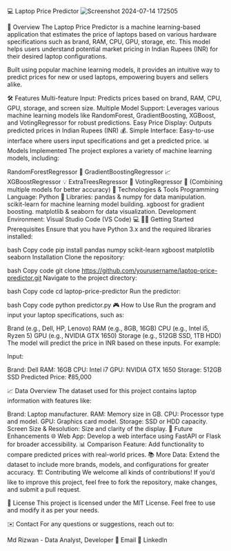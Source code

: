 💻 Laptop Price Predictor
![Screenshot 2024-07-14 172505](https://github.com/user-attachments/assets/8e24c1ce-2ca6-432b-885b-b36639ead60a)


🚀 Overview
The Laptop Price Predictor is a machine learning-based application that estimates the price of laptops based on various hardware specifications such as brand, RAM, CPU, GPU, storage, etc. This model helps users understand potential market pricing in Indian Rupees (INR) for their desired laptop configurations.

Built using popular machine learning models, it provides an intuitive way to predict prices for new or used laptops, empowering buyers and sellers alike.

🛠️ Features
Multi-feature Input: Predicts prices based on brand, RAM, CPU, GPU, storage, and screen size.
Multiple Model Support: Leverages various machine learning models like RandomForest, GradientBoosting, XGBoost, and VotingRegressor for robust predictions.
Easy Price Display: Outputs predicted prices in Indian Rupees (INR) 💰.
Simple Interface: Easy-to-use interface where users input specifications and get a predicted price.
📊 Models Implemented
The project explores a variety of machine learning models, including:

RandomForestRegressor 🌳
GradientBoostingRegressor 📈
XGBoostRegressor 💡
ExtraTreesRegressor 🌿
VotingRegressor 🔗 (Combining multiple models for better accuracy)
🔧 Technologies & Tools
Programming Language: Python 🐍
Libraries:
pandas & numpy for data manipulation.
scikit-learn for machine learning model building.
xgboost for gradient boosting.
matplotlib & seaborn for data visualization.
Development Environment: Visual Studio Code (VS Code) 💻
🏃‍♂️ Getting Started
Prerequisites
Ensure that you have Python 3.x and the required libraries installed:

bash
Copy code
pip install pandas numpy scikit-learn xgboost matplotlib seaborn
Installation
Clone the repository:

bash
Copy code
git clone https://github.com/yourusername/laptop-price-predictor.git
Navigate to the project directory:

bash
Copy code
cd laptop-price-predictor
Run the predictor:

bash
Copy code
python predictor.py
🎮 How to Use
Run the program and input your laptop specifications, such as:

Brand (e.g., Dell, HP, Lenovo)
RAM (e.g., 8GB, 16GB)
CPU (e.g., Intel i5, Ryzen 5)
GPU (e.g., NVIDIA GTX 1650)
Storage (e.g., 512GB SSD, 1TB HDD)
The model will predict the price in INR based on these inputs. For example:

Input:

Brand: Dell
RAM: 16GB
CPU: Intel i7
GPU: NVIDIA GTX 1650
Storage: 512GB SSD
Predicted Price: ₹85,000

📈 Data Overview
The dataset used for this project contains laptop information with features like:

Brand: Laptop manufacturer.
RAM: Memory size in GB.
CPU: Processor type and model.
GPU: Graphics card model.
Storage: SSD or HDD capacity.
Screen Size & Resolution: Size and clarity of the display.
📅 Future Enhancements
🌐 Web App: Develop a web interface using FastAPI or Flask for broader accessibility.
📊 Comparison Feature: Add functionality to compare predicted prices with real-world prices.
📚 More Data: Extend the dataset to include more brands, models, and configurations for greater accuracy.
🏗️ Contributing
We welcome all kinds of contributions! If you’d like to improve this project, feel free to fork the repository, make changes, and submit a pull request.

📜 License
This project is licensed under the MIT License. Feel free to use and modify it as per your needs.

✉️ Contact
For any questions or suggestions, reach out to:

Md Rizwan - Data Analyst, Developer
📧 Email
🔗 LinkedIn

